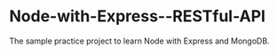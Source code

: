 # Node-with-Express--RESTful-API
The sample practice project to learn Node with Express and MongoDB.
